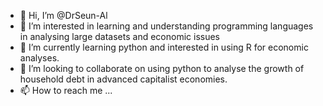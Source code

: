 - 👋 Hi, I’m @DrSeun-Al
- 👀 I’m interested in learning and understanding programming languages in analysing large datasets and economic issues 
- 🌱 I’m currently learning python and interested in using R for economic analyses.
- 💞️ I’m looking to collaborate on using python to analyse the growth of household debt in advanced capitalist economies.
- 📫 How to reach me ...

<!---
DrSeun-Al/DrSeun-Al is a ✨ special ✨ repository because its `README.md` (this file) appears on your GitHub profile.
You can click the Preview link to take a look at your changes.
--->
